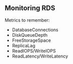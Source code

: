 ## Monitoring RDS 

Metrics to remember: 

* DatabaseConnections 
* DiskQueueDepth 
* FreeStorageSpace 
* ReplicaLag 
* ReadIOPS/WriteIOPS
* ReadLatency/WriteLatency